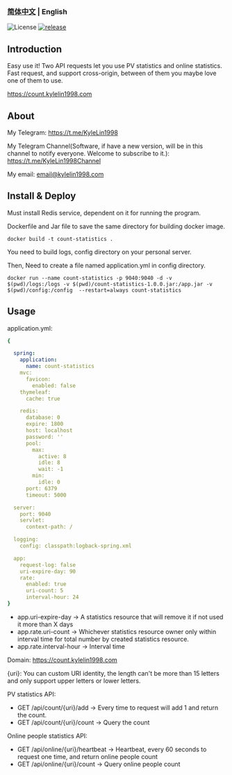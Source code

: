 ### [简体中文](./README.md) | English

![License](https://img.shields.io/badge/license-MIT-green)
[![release](https://img.shields.io/github/v/release/kylelin1998/CountStatistics)](https://github.com/kylelin1998/CountStatistics/releases/latest)

## Introduction
Easy use it! Two API requests let you use PV statistics and online statistics.
Fast request, and support cross-origin, between of them you maybe love one of them to use.

<https://count.kylelin1998.com>

## About
My Telegram: <https://t.me/KyleLin1998>

My Telegram Channel(Software, if have a new version, will be in this channel to notify everyone. Welcome to subscribe to it.): <https://t.me/KyleLin1998Channel>

My email: email@kylelin1998.com

## Install & Deploy
Must install Redis service, dependent on it for running the program.

Dockerfile and Jar file to save the same directory for building docker image.
```
docker build -t count-statistics .
```
You need to build logs, config directory on your personal server.

Then, Need to create a file named application.yml in config directory.
```
docker run --name count-statistics -p 9040:9040 -d -v $(pwd)/logs:/logs -v $(pwd)/count-statistics-1.0.0.jar:/app.jar -v $(pwd)/config:/config  --restart=always count-statistics
```

## Usage
application.yml:
```yml
{

  spring:
    application:
      name: count-statistics
    mvc:
      favicon:
        enabled: false
    thymeleaf:
      cache: true

    redis:
      database: 0
      expire: 1800
      host: localhost
      password: ''
      pool:
        max:
          active: 8
          idle: 8
          wait: -1
        min:
          idle: 0
      port: 6379
      timeout: 5000

  server:
    port: 9040
    servlet:
      context-path: /

  logging:
    config: classpath:logback-spring.xml

  app:
    request-log: false
    uri-expire-day: 90
    rate:
      enabled: true
      uri-count: 5
      interval-hour: 24
}
```
* app.uri-expire-day -> A statistics resource that will remove it if not used it more than X days
* app.rate.uri-count -> Whichever statistics resource owner only within interval time for total number by created statistics resource.
* app.rate.interval-hour -> Interval time

Domain: https://count.kylelin1998.com

{uri}: You can custom URI identity, the length can't be more than 15 letters and only support upper letters or lower letters.

PV statistics API:
* GET /api/count/{uri}/add -> Every time to request will add 1 and return the count.
* GET /api/count/{uri}/count -> Query the count

Online people statistics API:
* GET /api/online/{uri}/heartbeat -> Heartbeat, every 60 seconds to request one time, and return online people count
* GET /api/online/{uri}/count -> Query online people count